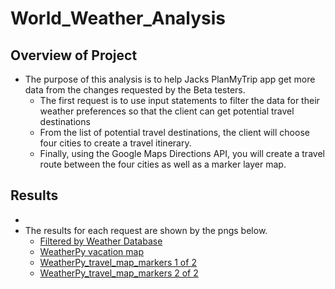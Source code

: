 # World_Weather_Analysis

## Overview of Project
- The purpose of this analysis is to help Jacks PlanMyTrip app get more data from the changes requested by the Beta testers.
	* The first request is to use input statements to filter the data for their weather preferences so that the client can get potential travel destinations
	* From the list of potential travel destinations, the client will choose four cities to create a travel itinerary.
	* Finally, using the Google Maps Directions API, you will create a travel route between the four cities as well as a marker layer map.
	
## Results
- 
- The results for each request are shown by the pngs below.
	* [Filtered by Weather Database](Weather_Database/Filtered_weather_database.PNG)
	* [WeatherPy vacation map](Vacation_Search/WeatherPy_vacation_map.PNG)
	* [WeatherPy_travel_map_markers 1 of 2](Vacation_Itinerary/WeatherPy_travel_map_markers_2.png)		
	* [WeatherPy_travel_map_markers 2 of 2](Vacation_Itinerary/WeatherPy_travel_map_markers_2.png)
	
	
